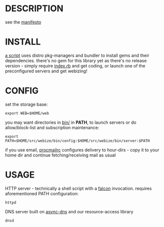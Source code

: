 # DESCRIPTION
 see the [manifesto](LINKS.md)

# INSTALL
[a script](INSTALL.sh) uses distro pkg-managers and bundler to install gems and their dependencies. there's no gem for this library yet as there's no release version - simply require [index.rb](index.rb) and get coding, or launch one of the preconfigured servers and get webizing!

# CONFIG

set the storage base:

    export WEB=$HOME/web

you may want directories in [bin/](bin/) in **PATH**, to launch servers or do allow/block-list and subscription maintenance:

    export PATH=$HOME/src/webize/bin/config:$HOME/src/webize/bin/server:$PATH

if you use email, [procmailrc](config/dotfiles/.procmailrc) configures delivery to hour-dirs - copy it to your home dir and continue fetching/receiving mail as usual

# USAGE

HTTP server - technically a shell script with a [falcon](https://github.com/socketry/falcon) invocation. requires aforementioned PATH configuration:

    httpd

DNS server built on [async-dns](https://github.com/socketry/async-dns) and our resource-access library

    dnsd
